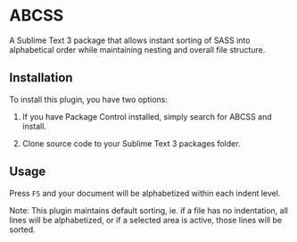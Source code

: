 # ABCSS

A Sublime Text 3 package that allows instant sorting of SASS into alphabetical order while maintaining nesting and overall file structure.

## Installation

To install this plugin, you have two options:

1. If you have Package Control installed, simply search for ABCSS and install.

2. Clone source code to your Sublime Text 3 packages folder.

## Usage

Press `F5` and your document will be alphabetized within each indent level.

Note: This plugin maintains default sorting, ie. if a file has no indentation, all lines will be alphabetized, or if a selected area is active, those lines will be sorted.
